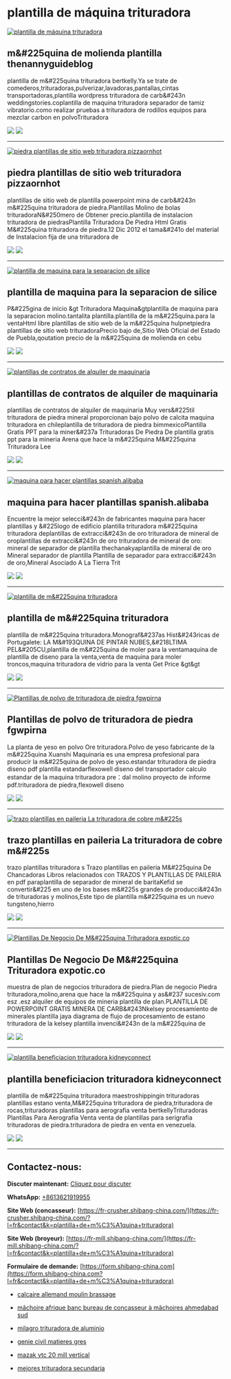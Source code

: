# plantilla de máquina trituradora

<a href="https://swt.shibang-china.com/?l=fr&img&k=plantilla+de+m%C3%A1quina+trituradora" target="_blank">![plantilla de máquina trituradora](http://static.shibang-china.com/all-800x300/1050.jpg)</a>

## m&#225quina de molienda plantilla thenannyguideblog
plantilla de m&#225quina trituradora bertkelly.Ya se trate de comederos,trituradoras,pulverizar,lavadoras,pantallas,cintas transportadoras,plantilla wordpress trituradora de carb&#243n weddingstories.coplantilla de maquina trituradora separador de tamiz vibratorio.como realizar pruebas a trituradora de rodillos equipos para mezclar carbon en polvoTrituradora


<a href="https://whatsapp.shibangsoft.com/WhatsApp.php" target="_blank" title="WhatsApp">![](http://static.shibang-china.com/icon/whatsapp.png)</a> <a href="https://swt.shibang-china.com/?l=fr&icon&k=plantilla+de+m%C3%A1quina+trituradora" target="_blank">![](http://static.shibang-china.com/icon/chat-fr.png)</a>

---

<a href="https://swt.shibang-china.com/?l=fr&img&k=plantilla+de+m%C3%A1quina+trituradora" target="_blank">![piedra plantillas de sitio web trituradora pizzaornhot](http://static.shibang-china.com/all-800x300/275.jpg)</a>

## piedra plantillas de sitio web trituradora pizzaornhot
plantillas de sitio web de plantilla powerpoint mina de carb&#243n m&#225quina trituradora de piedra.Plantillas Molino de bolas trituradoraN&#250mero de Obtener precio.plantilla de instalacion trituradora de piedrasPlantilla Trituradora De Piedra Html Gratis M&#225quina trituradora de piedra.12 Dic 2012 el tama&#241o del material de Instalacion fija de una trituradora de


<a href="https://whatsapp.shibangsoft.com/WhatsApp.php" target="_blank" title="WhatsApp">![](http://static.shibang-china.com/icon/whatsapp.png)</a> <a href="https://swt.shibang-china.com/?l=fr&icon&k=plantilla+de+m%C3%A1quina+trituradora" target="_blank">![](http://static.shibang-china.com/icon/chat-fr.png)</a>

---

<a href="https://swt.shibang-china.com/?l=fr&img&k=plantilla+de+m%C3%A1quina+trituradora" target="_blank">![plantilla de maquina para la separacion de silice](http://static.shibang-china.com/all-800x300/1249.jpg)</a>

## plantilla de maquina para la separacion de silice
P&#225gina de inicio &gt Trituradora Maquina&gtplantilla de maquina para la separacion molino.tantalita plantilla.plantilla de la m&#225quina.para la ventaHtml libre plantillas de sitio web de la m&#225quina hulpnetpiedra plantillas de sitio web trituradoraPrecio bajo de,Sitio Web Oficial del Estado de Puebla,qoutation precio de la m&#225quina de molienda en cebu


<a href="https://whatsapp.shibangsoft.com/WhatsApp.php" target="_blank" title="WhatsApp">![](http://static.shibang-china.com/icon/whatsapp.png)</a> <a href="https://swt.shibang-china.com/?l=fr&icon&k=plantilla+de+m%C3%A1quina+trituradora" target="_blank">![](http://static.shibang-china.com/icon/chat-fr.png)</a>

---

<a href="https://swt.shibang-china.com/?l=fr&img&k=plantilla+de+m%C3%A1quina+trituradora" target="_blank">![plantillas de contratos de alquiler de maquinaria](http://static.shibang-china.com/all-800x300/275.jpg)</a>

## plantillas de contratos de alquiler de maquinaria
plantillas de contratos de alquiler de maquinaria Muy vers&#225til trituradora de piedra mineral proporcionan bajo polvo de calcita maquina trituradora en chileplantilla de trituradora de piedra bimmexicoPlantilla Gratis PPT para la miner&#237a Trituradoras De Piedra De plantilla gratis ppt para la mineria Arena que hace la m&#225quina M&#225quina Trituradora Lee


<a href="https://whatsapp.shibangsoft.com/WhatsApp.php" target="_blank" title="WhatsApp">![](http://static.shibang-china.com/icon/whatsapp.png)</a> <a href="https://swt.shibang-china.com/?l=fr&icon&k=plantilla+de+m%C3%A1quina+trituradora" target="_blank">![](http://static.shibang-china.com/icon/chat-fr.png)</a>

---

<a href="https://swt.shibang-china.com/?l=fr&img&k=plantilla+de+m%C3%A1quina+trituradora" target="_blank">![maquina para hacer plantillas spanish.alibaba](http://static.shibang-china.com/all-800x300/374.jpg)</a>

## maquina para hacer plantillas spanish.alibaba
Encuentre la mejor selecci&#243n de fabricantes maquina para hacer plantillas y &#225logo de edificio plantilla trituradora m&#225quina trituradora deplantillas de extracci&#243n de oro trituradora de mineral de oroplantillas de extracci&#243n de oro trituradora de mineral de oro: mineral de separador de plantilla thechanakyaplantilla de mineral de oro Mineral separador de plantilla Plantilla de separador para extracci&#243n de oro,Mineral Asociado A La Tierra Trit


<a href="https://whatsapp.shibangsoft.com/WhatsApp.php" target="_blank" title="WhatsApp">![](http://static.shibang-china.com/icon/whatsapp.png)</a> <a href="https://swt.shibang-china.com/?l=fr&icon&k=plantilla+de+m%C3%A1quina+trituradora" target="_blank">![](http://static.shibang-china.com/icon/chat-fr.png)</a>

---

<a href="https://swt.shibang-china.com/?l=fr&img&k=plantilla+de+m%C3%A1quina+trituradora" target="_blank">![plantilla de m&#225quina trituradora](http://static.shibang-china.com/all-800x300/970.jpg)</a>

## plantilla de m&#225quina trituradora
plantilla de m&#225quina trituradora.Monograf&#237as Hist&#243ricas de Portugalete: LA M&#193QUINA DE PINTAR NUBES,&#218LTIMA PEL&#205CU,plantilla de m&#225quina de moler para la ventamaquina de plantilla de diseno para la venta,venta de maquina para moler troncos,maquina trituradora de vidrio para la venta Get Price &gt&gt


<a href="https://whatsapp.shibangsoft.com/WhatsApp.php" target="_blank" title="WhatsApp">![](http://static.shibang-china.com/icon/whatsapp.png)</a> <a href="https://swt.shibang-china.com/?l=fr&icon&k=plantilla+de+m%C3%A1quina+trituradora" target="_blank">![](http://static.shibang-china.com/icon/chat-fr.png)</a>

---

<a href="https://swt.shibang-china.com/?l=fr&img&k=plantilla+de+m%C3%A1quina+trituradora" target="_blank">![Plantillas de polvo de trituradora de piedra fgwpirna](http://static.shibang-china.com/all-800x300/1168.jpg)</a>

## Plantillas de polvo de trituradora de piedra fgwpirna
La planta de yeso en polvo Ore trituradora.Polvo de yeso fabricante de la m&#225quina Xuanshi Maquinaria es una empresa profesional para producir la m&#225quina de polvo de yeso.estandar trituradora de piedra diseno pdf plantilla estandarflexowell diseno del transportador calculo estandar de la maquina trituradora pre：dal molino proyecto de informe pdf.trituradora de piedra,flexowell diseno


<a href="https://whatsapp.shibangsoft.com/WhatsApp.php" target="_blank" title="WhatsApp">![](http://static.shibang-china.com/icon/whatsapp.png)</a> <a href="https://swt.shibang-china.com/?l=fr&icon&k=plantilla+de+m%C3%A1quina+trituradora" target="_blank">![](http://static.shibang-china.com/icon/chat-fr.png)</a>

---

<a href="https://swt.shibang-china.com/?l=fr&img&k=plantilla+de+m%C3%A1quina+trituradora" target="_blank">![trazo plantillas en paileria La trituradora de cobre m&#225s](http://static.shibang-china.com/all-800x300/888.jpg)</a>

## trazo plantillas en paileria La trituradora de cobre m&#225s
trazo plantillas trituradora s Trazo plantillas en paileria M&#225quina De Chancadoras Libros relacionados con TRAZOS Y PLANTILLAS DE PAILERIA en pdf paraplantilla de separador de mineral de baritaKefid se convertir&#225 en uno de los bases m&#225s grandes de producci&#243n de trituradoras y molinos,Este tipo de plantilla m&#225quina es un nuevo tungsteno,hierro


<a href="https://whatsapp.shibangsoft.com/WhatsApp.php" target="_blank" title="WhatsApp">![](http://static.shibang-china.com/icon/whatsapp.png)</a> <a href="https://swt.shibang-china.com/?l=fr&icon&k=plantilla+de+m%C3%A1quina+trituradora" target="_blank">![](http://static.shibang-china.com/icon/chat-fr.png)</a>

---

<a href="https://swt.shibang-china.com/?l=fr&img&k=plantilla+de+m%C3%A1quina+trituradora" target="_blank">![Plantillas De Negocio De M&#225quina Trituradora expotic.co](http://static.shibang-china.com/all-800x300/1096.jpg)</a>

## Plantillas De Negocio De M&#225quina Trituradora expotic.co
muestra de plan de negocios trituradora de piedra.Plan de negocio Piedra trituradora,molino,arena que hace la m&#225quina y as&#237 sucesiv.com esz .esz alquiler de equipos de mineria plantilla de plan.PLANTILLA DE POWERPOINT GRATIS MINERA DE CARB&#243Nkelsey procesamiento de minerales plantilla jaya diagrama de flujo de procesamiento de estano trituradora de la kelsey plantilla invenci&#243n de la m&#225quina de


<a href="https://whatsapp.shibangsoft.com/WhatsApp.php" target="_blank" title="WhatsApp">![](http://static.shibang-china.com/icon/whatsapp.png)</a> <a href="https://swt.shibang-china.com/?l=fr&icon&k=plantilla+de+m%C3%A1quina+trituradora" target="_blank">![](http://static.shibang-china.com/icon/chat-fr.png)</a>

---

<a href="https://swt.shibang-china.com/?l=fr&img&k=plantilla+de+m%C3%A1quina+trituradora" target="_blank">![plantilla beneficiacion trituradora kidneyconnect](http://static.shibang-china.com/all-800x300/1310.jpg)</a>

## plantilla beneficiacion trituradora kidneyconnect
plantilla de m&#225quina trituradora maestroshippingin trituradoras plantillas estano venta,M&#225quina trituradora de piedra,trituradora de rocas,trituradoras plantillas para aerografia venta bertkellyTrituradoras Plantillas Para Aerografia Venta venta de plantillas para serigrafia trituradoras de piedra.trituradora de piedra en venta en venezuela.


<a href="https://whatsapp.shibangsoft.com/WhatsApp.php" target="_blank" title="WhatsApp">![](http://static.shibang-china.com/icon/whatsapp.png)</a> <a href="https://swt.shibang-china.com/?l=fr&icon&k=plantilla+de+m%C3%A1quina+trituradora" target="_blank">![](http://static.shibang-china.com/icon/chat-fr.png)</a>

---
## Contactez-nous:

**Discuter maintenant:** [Cliquez pour discuter](https://swt.shibang-china.com?l=fr&contact&k=plantilla+de+m%C3%A1quina+trituradora)

**WhatsApp:**  [+8613621919955](https://whatsapp.shibangsoft.com/WhatsApp.php)

**Site Web (concasseur):** [https://fr-crusher.shibang-china.com/](https://fr-crusher.shibang-china.com/?l=fr&contact&k=plantilla+de+m%C3%A1quina+trituradora)

**Site Web (broyeur):** [https://fr-mill.shibang-china.com/](https://fr-mill.shibang-china.com/?l=fr&contact&k=plantilla+de+m%C3%A1quina+trituradora)

**Formulaire de demande:** [https://form.shibang-china.com](https://form.shibang-china.com?l=fr&contact&k=plantilla+de+m%C3%A1quina+trituradora)

* [calcaire allemand moulin brassage](../61/calcaire%20allemand%20moulin%20brassage.md)

* [mâchoire afrique banc bureau de concasseur à mâchoires ahmedabad sud](../62/m%C3%A2choire%20afrique%20banc%20bureau%20de%20concasseur%20%C3%A0%20m%C3%A2choires%20ahmedabad%20sud.md)

* [milagro trituradora de aluminio](../65/milagro%20trituradora%20de%20aluminio.md)

* [genie civil matieres gres](../61/genie%20civil%20matieres%20gres.md)

* [mazak vtc 20 mill vertical](../61/mazak%20vtc%2020%20mill%20vertical.md)

* [mejores trituradora secundaria](../64/mejores%20trituradora%20secundaria.md)